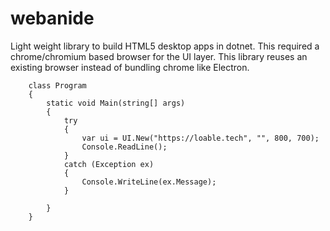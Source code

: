 # webanide
Light weight library to build HTML5 desktop apps in dotnet. This required a chrome/chromium based browser for the UI layer. This library reuses an existing browser instead of bundling chrome like Electron.

```
    class Program
    {
        static void Main(string[] args)
        {
            try
            {
                var ui = UI.New("https://loable.tech", "", 800, 700);
                Console.ReadLine();
            }
            catch (Exception ex)
            {
                Console.WriteLine(ex.Message);
            }

        }
    }
```
